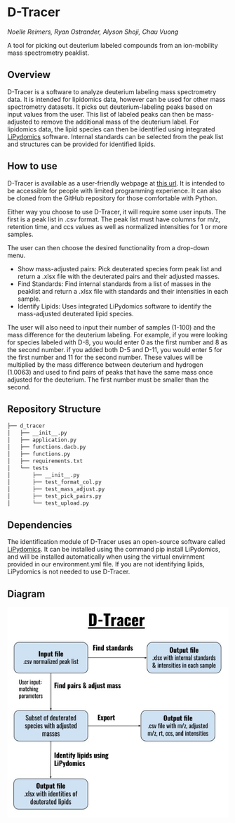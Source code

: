 # D-Tracer
*Noelle Reimers, Ryan Ostrander, Alyson Shoji, Chau Vuong* 

A tool for picking out deuterium labeled compounds from an ion-mobility mass spectrometry peaklist.

## Overview 

D-Tracer is a software to analyze deuterium labeling mass spectrometry data. It is intended for lipidomics data, however can be used for other mass spectrometry datasets. It picks out deuterium-labeling peaks based on input values from the user. This list of labeled peaks can then be mass-adjusted to remove the additional mass of the deuterium label. For lipidomics data, the lipid species can then be identified using integrated [LiPydomics](https://github.com/dylanhross/lipydomics) 
software. Internal standards can be selected from the peak list and structures can be provided for identified lipids. 


## How to use

D-Tracer is available as a user-friendly webpage at [this url](https://nreimers99-d-tracer-original-d-tracerapplication-xji04u.streamlit.app/). It is intended to be accessible for people with limited programming experience. It can also be cloned from the GitHub repository for those comfortable with Python.

Either way you choose to use D-Tracer, it will require some user inputs. The first is a peak list in .csv format. The peak list must have columns for m/z, retention time, and ccs values as well as normalized intensities for 1 or more samples. 

The user can then choose the desired functionality from a drop-down menu. 
* Show mass-adjusted pairs: Pick deuterated species form peak list and return a .xlsx file with the deuterated pairs and their adjusted masses.
* Find Standards: Find internal standards from a list of masses in the peaklist and return a .xlsx file with standards and their intensities in each sample.
* Identify Lipids: Uses integrated LiPydomics software to identify the mass-adjusted deuterated lipid species.

The user will also need to input their number of samples (1-100) and the mass difference for the deuterium labeling. For example, if you were looking for species labeled with D-8, you would enter 0 as the first number and 8 as the second number. if you added both D-5 and D-11, you would enter 5 for the first number and 11 for the second number. These values will be multiplied by the mass difference between deuterium and hydrogen (1.0063) and used to find pairs of peaks that have the same mass once adjusted for the deuterium. The first number must be smaller than the second.

## Repository Structure
```
├── d_tracer
│   ├── __init__.py
│   ├── application.py
│   ├── functions.dacb.py
│   ├── functions.py
│   ├── requirements.txt
│   └── tests
│       ├── __init__.py
│       ├── test_format_col.py
│       ├── test_mass_adjust.py
│       ├── test_pick_pairs.py
│       └── test_upload.py
```
## Dependencies

The identification module of D-Tracer uses an open-source software called [LiPydomics](https://github.com/dylanhross/lipydomics). It can be installed using the command pip install LiPydomics, and will be installed automatically when using the virtual envirnment provided in our environment.yml file. If you are not identifying lipids, LiPydomics is not needed to use D-Tracer.

## Diagram

![Structure of D-Tracer](/doc/dtracer_scheme.png)



